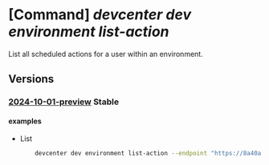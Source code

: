 # [Command] _devcenter dev environment list-action_

List all scheduled actions for a user within an environment.

## Versions

### [2024-10-01-preview](/Resources/data-plane/microsoft.devcenter/L3Byb2plY3RzL3t9L3VzZXJzL3t9L2Vudmlyb25tZW50cy97fS9hY3Rpb25z/2024-10-01-preview.xml) **Stable**

<!-- data-plane:microsoft.devcenter /projects/{}/users/{}/environments/{}/actions 2024-10-01-preview -->

#### examples

- List
    ```bash
        devcenter dev environment list-action --endpoint "https://8a40af38-3b4c-4672-a6a4-5e964b1870ed- contosodevcenter.centralus.devcenter.azure.com/" --name "mydevenv" --project-name "DevProject" --user-id "00000000-0000-0000-0000-000000000000"
    ```
